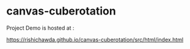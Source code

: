 # canvas-cuberotation

Project Demo is hosted at : 

https://rishichawda.github.io/canvas-cuberotation/src/html/index.html
